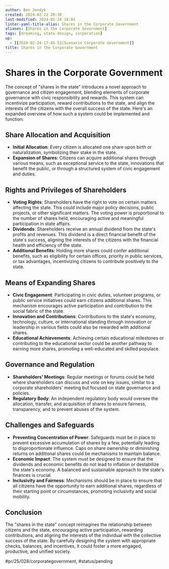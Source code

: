 ```yaml
---
author: Ben Jendyk
created: 2024-02-22 20:38
last-modified: 2024-02-24 18:01
linter-yaml-title-alias: Shares in the Corporate Government
aliases: [Shares in the Corporate Government]
tags: [dreaming, state-design, corporation]
up:
  - [[2024-02-24-17-45-53|Scenario Corporate Government]]
title: Shares in the Corporate Government
---
```


# Shares in the Corporate Government

The concept of "shares in the state" introduces a novel approach to governance and citizen engagement, blending elements of corporate governance with civic responsibility and rewards. This system can incentivize participation, reward contributions to the state, and align the interests of the citizens with the overall success of the state. Here's an expanded overview of how such a system could be implemented and function:

## Share Allocation and Acquisition

- **Initial Allocation**: Every citizen is allocated one share upon birth or naturalization, symbolizing their stake in the state.
- **Expansion of Shares**: Citizens can acquire additional shares through various means, such as exceptional service to the state, innovations that benefit the public, or through a structured system of civic engagement and duties.

## Rights and Privileges of Shareholders

- **Voting Rights**: Shareholders have the right to vote on certain matters affecting the state. This could include major policy decisions, public projects, or other significant matters. The voting power is proportional to the number of shares held, encouraging active and meaningful participation in state affairs.
- **Dividends**: Shareholders receive an annual dividend from the state's profits and revenues. This dividend is a direct financial benefit of the state's success, aligning the interests of the citizens with the financial health and efficiency of the state.
- **Additional Benefits**: Holding more shares could confer additional benefits, such as eligibility for certain offices, priority in public services, or tax advantages, incentivizing citizens to contribute positively to the state.

## Means of Expanding Shares

- **Civic Engagement**: Participating in civic duties, volunteer programs, or public service initiatives could earn citizens additional shares. This mechanism encourages active participation and contribution to the social fabric of the state.
- **Innovation and Contributions**: Contributions to the state's economy, technology, culture, or international standing through innovation or leadership in various fields could also be rewarded with additional shares.
- **Educational Achievements**: Achieving certain educational milestones or contributing to the educational sector could be another pathway to earning more shares, promoting a well-educated and skilled populace.

## Governance and Regulation

- **Shareholders' Meetings**: Regular meetings or forums could be held where shareholders can discuss and vote on key issues, similar to a corporate shareholders' meeting but focused on state governance and policies.
- **Regulatory Body**: An independent regulatory body would oversee the allocation, transfer, and acquisition of shares to ensure fairness, transparency, and to prevent abuses of the system.

## Challenges and Safeguards

- **Preventing Concentration of Power**: Safeguards must be in place to prevent excessive accumulation of shares by a few, potentially leading to disproportionate influence. Caps on share ownership or diminishing returns on additional shares could be mechanisms to maintain balance.
- **Economic Impact**: The system must be designed to ensure that the dividends and economic benefits do not lead to inflation or destabilize the state's economy. A balanced and sustainable approach to the state's finances is crucial.
- **Inclusivity and Fairness**: Mechanisms should be in place to ensure that all citizens have the opportunity to earn additional shares, regardless of their starting point or circumstances, promoting inclusivity and social mobility.

## Conclusion

The "shares in the state" concept reimagines the relationship between citizens and the state, encouraging active participation, rewarding contributions, and aligning the interests of the individual with the collective success of the state. By carefully designing the system with appropriate checks, balances, and incentives, it could foster a more engaged, productive, and unified society.


#pr/25/028/corporategovernment, #status/pending